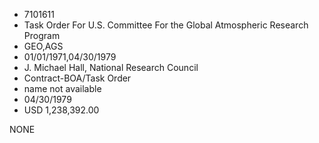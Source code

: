 * 7101611
* Task Order For U.S. Committee For the Global Atmospheric    Research Program
* GEO,AGS
* 01/01/1971,04/30/1979
* J. Michael Hall, National Research Council
* Contract-BOA/Task Order
*   name not available
* 04/30/1979
* USD 1,238,392.00

NONE